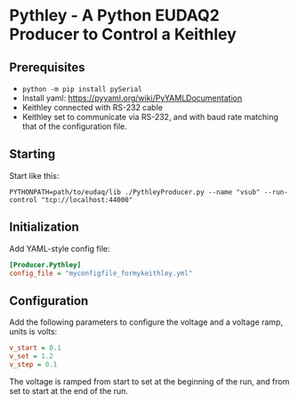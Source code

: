 # Pythley - A Python EUDAQ2 Producer to Control a Keithley

## Prerequisites

- `python -m pip install pySerial`
- Install yaml: https://pyyaml.org/wiki/PyYAMLDocumentation
- Keithley connected with RS-232 cable
- Keithley set to communicate via RS-232, and with baud rate matching that of the configuration file.

## Starting

Start like this:

```shell
PYTHONPATH=path/to/eudaq/lib ./PythleyProducer.py --name "vsub" --run-control "tcp://localhost:44000"
```

## Initialization

Add YAML-style config file:

```ini
[Producer.Pythley]
config_file = "myconfigfile_formykeithley.yml"
```

## Configuration

Add the following parameters to configure the voltage and a voltage ramp, units is volts:

```ini
v_start = 0.1
v_set = 1.2
v_step = 0.1
```

The voltage is ramped from start to set at the beginning of the run, and from set to start at the end of the run.

